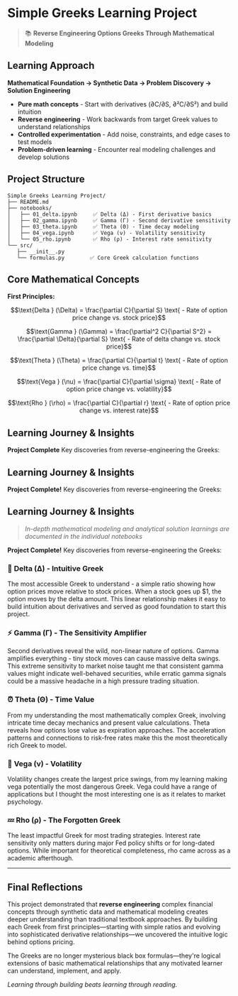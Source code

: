 # Simple Greeks Learning Project

> 📚 **Reverse Engineering Options Greeks Through Mathematical Modeling**

## Learning Approach

**Mathematical Foundation → Synthetic Data → Problem Discovery → Solution Engineering**

- **Pure math concepts** - Start with derivatives (∂C/∂S, ∂²C/∂S²) and build intuition
- **Reverse engineering** - Work backwards from target Greek values to understand relationships  
- **Controlled experimentation** - Add noise, constraints, and edge cases to test models
- **Problem-driven learning** - Encounter real modeling challenges and develop solutions

## Project Structure

```
Simple Greeks Learning Project/
├── README.md
├── notebooks/
│   ├── 01_delta.ipynb     ✅ Delta (Δ) - First derivative basics
│   ├── 02_gamma.ipynb     ✅ Gamma (Γ) - Second derivative sensitivity  
│   ├── 03_theta.ipynb     ✅ Theta (Θ) - Time decay modeling
│   ├── 04_vega.ipynb      ✅ Vega (ν) - Volatility sensitivity
│   └── 05_rho.ipynb       ✅ Rho (ρ) - Interest rate sensitivity
└── src/
   ├── __init__.py
   └── formulas.py        ✅ Core Greek calculation functions
```

## Core Mathematical Concepts

**First Principles:**

$$\text{Delta } (\Delta) = \frac{\partial C}{\partial S} \text{ - Rate of option price change vs. stock price}$$

$$\text{Gamma } (\Gamma) = \frac{\partial^2 C}{\partial S^2} = \frac{\partial \Delta}{\partial S} \text{ - Rate of delta change vs. stock price}$$

$$\text{Theta } (\Theta) = \frac{\partial C}{\partial t} \text{ - Rate of option price change vs. time}$$

$$\text{Vega } (\nu) = \frac{\partial C}{\partial \sigma} \text{ - Rate of option price change vs. volatility}$$

$$\text{Rho } (\rho) = \frac{\partial C}{\partial r} \text{ - Rate of option price change vs. interest rate}$$

## Learning Journey & Insights

**Project Complete** Key discoveries from reverse-engineering the Greeks:

## Learning Journey & Insights

**Project Complete!** Key discoveries from reverse-engineering the Greeks:

## Learning Journey & Insights

> *In-depth mathematical modeling and analytical solution learnings are documented in the individual notebooks*

**Project Complete!** Key discoveries from reverse-engineering the Greeks:

### 🎯 **Delta (Δ) - Intuitive Greek**
The most accessible Greek to understand - a simple ratio showing how option prices move relative to stock prices. When a stock goes up $1, the option moves by the delta amount. This linear relationship makes it easy to build intuition about derivatives and served as good foundation to start this project.

### ⚡ **Gamma (Γ) - The Sensitivity Amplifier** 
Second derivatives reveal the wild, non-linear nature of options. Gamma amplifies everything - tiny stock moves can cause massive delta swings. This extreme sensitivity to market noise taught me that consistent gamma values might indicate well-behaved securities, while erratic gamma signals could be a massive headache in a high pressure trading situation.

### ⏰ **Theta (Θ) - Time Value**
From my understanding the most mathematically complex Greek, involving intricate time decay mechanics and present value calculations. Theta reveals how options lose value as expiration approaches. The acceleration patterns and connections to risk-free rates make this the most theoretically rich Greek to model.

### 🌊 **Vega (ν) - Volatility**
Volatility changes create the largest price swings, from my learning making vega potentially the most dangerous Greek. Vega could have a range of applications but I thought the most interesting one is as it relates to market psychology.

### 💤 **Rho (ρ) - The Forgotten Greek**
The least impactful Greek for most trading strategies. Interest rate sensitivity only matters during major Fed policy shifts or for long-dated options. While important for theoretical completeness, rho came across as a academic afterthough.

---

## Final Reflections

This project demonstrated that **reverse engineering** complex financial concepts through synthetic data and mathematical modeling creates deeper understanding than traditional textbook approaches. By building each Greek from first principles—starting with simple ratios and evolving into sophisticated derivative relationships—we uncovered the intuitive logic behind options pricing.

The Greeks are no longer mysterious black box formulas—they're logical extensions of basic mathematical relationships that any motivated learner can understand, implement, and apply.

*Learning through building beats learning through reading.*
